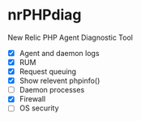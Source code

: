 nrPHPdiag
=========

New Relic PHP Agent Diagnostic Tool

- [x] Agent and daemon logs 
- [x] RUM
- [x] Request queuing
- [x] Show relevent phpinfo()
- [ ] Daemon processes  
- [x] Firewall
- [ ] OS security